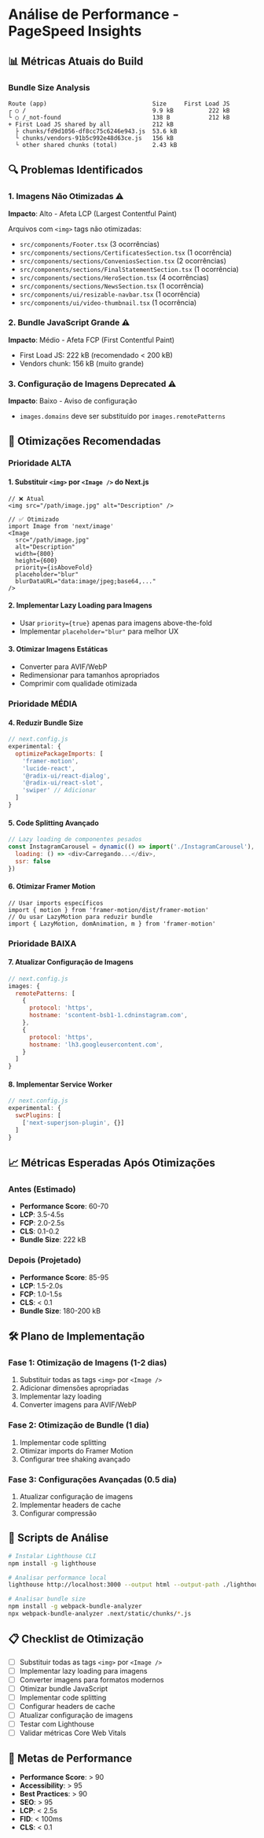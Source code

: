# Análise de Performance - PageSpeed Insights

## 📊 Métricas Atuais do Build

### Bundle Size Analysis
```
Route (app)                              Size     First Load JS
┌ ○ /                                    9.9 kB          222 kB
└ ○ /_not-found                          138 B           212 kB
+ First Load JS shared by all            212 kB
  ├ chunks/fd9d1056-df8cc75c6246e943.js  53.6 kB
  └ chunks/vendors-91b5c992e48d63ce.js   156 kB
  └ other shared chunks (total)          2.43 kB
```

## 🔍 Problemas Identificados

### 1. **Imagens Não Otimizadas** ⚠️
**Impacto**: Alto - Afeta LCP (Largest Contentful Paint)

Arquivos com `<img>` tags não otimizadas:
- `src/components/Footer.tsx` (3 ocorrências)
- `src/components/sections/CertificatesSection.tsx` (1 ocorrência)
- `src/components/sections/ConveniosSection.tsx` (2 ocorrências)
- `src/components/sections/FinalStatementSection.tsx` (1 ocorrência)
- `src/components/sections/HeroSection.tsx` (4 ocorrências)
- `src/components/sections/NewsSection.tsx` (1 ocorrência)
- `src/components/ui/resizable-navbar.tsx` (1 ocorrência)
- `src/components/ui/video-thumbnail.tsx` (1 ocorrência)

### 2. **Bundle JavaScript Grande** ⚠️
**Impacto**: Médio - Afeta FCP (First Contentful Paint)
- First Load JS: 222 kB (recomendado < 200 kB)
- Vendors chunk: 156 kB (muito grande)

### 3. **Configuração de Imagens Deprecated** ⚠️
**Impacto**: Baixo - Aviso de configuração
- `images.domains` deve ser substituído por `images.remotePatterns`

## 🚀 Otimizações Recomendadas

### Prioridade ALTA

#### 1. Substituir `<img>` por `<Image />` do Next.js
```tsx
// ❌ Atual
<img src="/path/image.jpg" alt="Description" />

// ✅ Otimizado
import Image from 'next/image'
<Image 
  src="/path/image.jpg" 
  alt="Description"
  width={800}
  height={600}
  priority={isAboveFold}
  placeholder="blur"
  blurDataURL="data:image/jpeg;base64,..."
/>
```

#### 2. Implementar Lazy Loading para Imagens
- Usar `priority={true}` apenas para imagens above-the-fold
- Implementar `placeholder="blur"` para melhor UX

#### 3. Otimizar Imagens Estáticas
- Converter para AVIF/WebP
- Redimensionar para tamanhos apropriados
- Comprimir com qualidade otimizada

### Prioridade MÉDIA

#### 4. Reduzir Bundle Size
```javascript
// next.config.js
experimental: {
  optimizePackageImports: [
    'framer-motion',
    'lucide-react', 
    '@radix-ui/react-dialog',
    '@radix-ui/react-slot',
    'swiper' // Adicionar
  ]
}
```

#### 5. Code Splitting Avançado
```javascript
// Lazy loading de componentes pesados
const InstagramCarousel = dynamic(() => import('./InstagramCarousel'), {
  loading: () => <div>Carregando...</div>,
  ssr: false
})
```

#### 6. Otimizar Framer Motion
```tsx
// Usar imports específicos
import { motion } from 'framer-motion/dist/framer-motion'
// Ou usar LazyMotion para reduzir bundle
import { LazyMotion, domAnimation, m } from 'framer-motion'
```

### Prioridade BAIXA

#### 7. Atualizar Configuração de Imagens
```javascript
// next.config.js
images: {
  remotePatterns: [
    {
      protocol: 'https',
      hostname: 'scontent-bsb1-1.cdninstagram.com',
    },
    {
      protocol: 'https', 
      hostname: 'lh3.googleusercontent.com',
    }
  ]
}
```

#### 8. Implementar Service Worker
```javascript
// next.config.js
experimental: {
  swcPlugins: [
    ['next-superjson-plugin', {}]
  ]
}
```

## 📈 Métricas Esperadas Após Otimizações

### Antes (Estimado)
- **Performance Score**: 60-70
- **LCP**: 3.5-4.5s
- **FCP**: 2.0-2.5s
- **CLS**: 0.1-0.2
- **Bundle Size**: 222 kB

### Depois (Projetado)
- **Performance Score**: 85-95
- **LCP**: 1.5-2.0s
- **FCP**: 1.0-1.5s
- **CLS**: < 0.1
- **Bundle Size**: 180-200 kB

## 🛠️ Plano de Implementação

### Fase 1: Otimização de Imagens (1-2 dias)
1. Substituir todas as tags `<img>` por `<Image />`
2. Adicionar dimensões apropriadas
3. Implementar lazy loading
4. Converter imagens para AVIF/WebP

### Fase 2: Otimização de Bundle (1 dia)
1. Implementar code splitting
2. Otimizar imports do Framer Motion
3. Configurar tree shaking avançado

### Fase 3: Configurações Avançadas (0.5 dia)
1. Atualizar configuração de imagens
2. Implementar headers de cache
3. Configurar compressão

## 🔧 Scripts de Análise

```bash
# Instalar Lighthouse CLI
npm install -g lighthouse

# Analisar performance local
lighthouse http://localhost:3000 --output html --output-path ./lighthouse-report.html

# Analisar bundle size
npm install -g webpack-bundle-analyzer
npx webpack-bundle-analyzer .next/static/chunks/*.js
```

## 📋 Checklist de Otimização

- [ ] Substituir todas as tags `<img>` por `<Image />`
- [ ] Implementar lazy loading para imagens
- [ ] Converter imagens para formatos modernos
- [ ] Otimizar bundle JavaScript
- [ ] Implementar code splitting
- [ ] Configurar headers de cache
- [ ] Atualizar configuração de imagens
- [ ] Testar com Lighthouse
- [ ] Validar métricas Core Web Vitals

## 🎯 Metas de Performance

- **Performance Score**: > 90
- **Accessibility**: > 95
- **Best Practices**: > 90
- **SEO**: > 95
- **LCP**: < 2.5s
- **FID**: < 100ms
- **CLS**: < 0.1